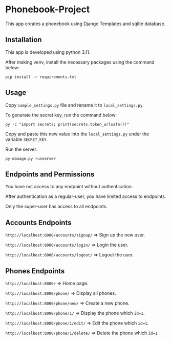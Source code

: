 # Phonebook-Project

This app creates a phonebook using Django Templates and sqlite database.

## Installation

This app is developed using python 3.11.

After making venv, install the necessary packages using the command below:

```
pip install -r requirements.txt
```

## Usage

Copy `sample_settings.py` file and rename it to `local_settings.py`.

To generate the secret key, run the command below:

```
py -c "import secrets; print(secrets.token_urlsafe())"
```

Copy and paste this new value into the `local_settings.py` under the variable `SECRET_KEY`.

Run the server:

```
py manage.py runserver
```

## Endpoints and Permissions

You have not access to any endpoint without authentication.

After authentication as a regular-user, you have limited access to endpoints.

Only the super-user has access to all endpoints.

## Accounts Endpoints

`http://localhost:8000/accounts/signup/` => Sign up the new user.

`http://localhost:8000/accounts/login/` => Login the user.

`http://localhost:8000/accounts/logout/` => Logout the user.

## Phones Endpoints

`http://localhost:8000/`  => Home page.

`http://localhost:8000/phone/`  => Display all phones.

`http://localhost:8000/phone/new/`  => Create a new phone.

`http://localhost:8000/phone/1/`  => Display the phone which `id=1`.

`http://localhost:8000/phone/1/edit/`  => Edit the phone which `id=1`.

`http://localhost:8000/phone/1/delete/`  => Delete the phone which `id=1`.
